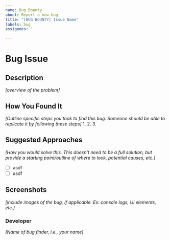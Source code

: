 ```yaml
---
name: Bug Bounty
about: Report a new bug
title: "[BUG BOUNTY] Issue Name"
labels: bug
assignees: ''

---
```


# Bug Issue
## Description
_[overview of the problem]_

## How You Found It
_[Outline specific steps you took to find this bug. Someone should be able to replicate it by following these steps]_
1. 
2. 
3. 

## Suggested Approaches
_[How you would solve this. This doesn't need to be a full solution, but provide a starting point/outline of where to look, potential causes, etc.]_
 - [ ] asdf
 - [ ] asdf

## Screenshots
_[include images of the bug, if applicable. Ex: console logs, UI elements, etc.]_

### Developer
_[Name of bug finder, i.e., your name]_
